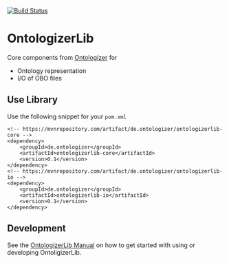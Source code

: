 [![Build Status](https://travis-ci.org/holtgrewe/ontologizer.svg?branch=master)](https://travis-ci.org/holtgrewe/ontologizer)

# OntologizerLib

Core components from [Ontologizer](http://ontologizer.de) for

- Ontology representation
- I/O of OBO files

## Use Library

Use the following snippet for your `pom.xml`

```
<!-- https://mvnrepository.com/artifact/de.ontologizer/ontologizerlib-core -->
<dependency>
    <groupId>de.ontologizer</groupId>
    <artifactId>ontologizerlib-core</artifactId>
    <version>0.1</version>
</dependency>
<!-- https://mvnrepository.com/artifact/de.ontologizer/ontologizerlib-io -->
<dependency>
    <groupId>de.ontologizer</groupId>
    <artifactId>ontologizerlib-io</artifactId>
    <version>0.1</version>
</dependency>
```

## Development

See the [OntologizerLib Manual](http://ontologizerlib.rtfd.io) on how to get started with using or developing OntoligizerLib.
